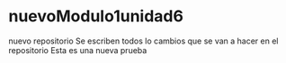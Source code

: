 # nuevoModulo1unidad6
nuevo repositorio
Se escriben todos lo cambios que se van a hacer en el repositorio
Esta es una nueva prueba
